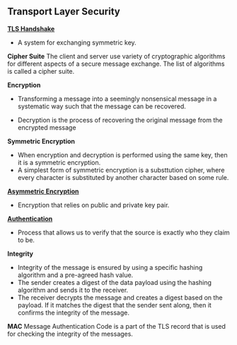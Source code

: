 ## Transport Layer Security

[__TLS Handshake__](tls_handshake.md)
* A system for exchanging symmetric key.

__Cipher Suite__
The client and server use variety of cryptographic algorithms for different aspects of a secure message exchange. The list of algorithms is called a cipher suite.

__Encryption__
* Transforming a message into a seemingly nonsensical message in a systematic way such that the message can be recovered. 

* Decryption is the process of recovering the original message from the encrypted message

__Symmetric Encryption__
* When encryption and decryption is performed using the same key, then it is a symmetric encryption.
* A simplest form of symmetric encryption is a substtution cipher, where every character is substituted by another character based on some rule.

[__Asymmetric Encryption__](asymmetric_encryption.md)
* Encryption that relies on public and private key pair.

[__Authentication__](authentication.md)
* Process that allows us to verify that the source is exactly who they claim to be.

__Integrity__
* Integrity of the message is ensured by using a specific hashing algorithm and a pre-agreed hash value. 
* The sender creates a digest of the data payload using the hashing algorithm and sends it to the receiver.
* The receiver decrypts the message and creates a digest based on the payload. If it matches the digest that the sender sent along, then it confirms the integrity of the message. 

__MAC__
Message Authentication Code is a part of the TLS record that is used for checking the integrity of the messages.